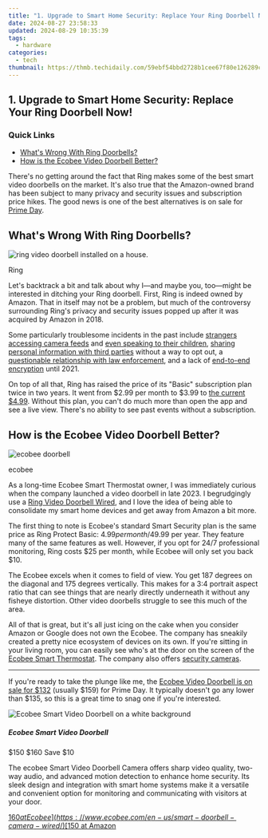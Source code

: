 ```yaml
---
title: "1. Upgrade to Smart Home Security: Replace Your Ring Doorbell Now!"
date: 2024-08-27 23:58:33
updated: 2024-08-29 10:35:39
tags:
  - hardware
categories:
  - tech
thumbnail: https://thmb.techidaily.com/59ebf54bbd2728b1cee67f80e126289c9f6737977aace37b8f0906719738cd6b.jpg
---
```


## 1. Upgrade to Smart Home Security: Replace Your Ring Doorbell Now!

### Quick Links

* [What's Wrong With Ring Doorbells?](https://blue-screen-error.techidaily.com/dpc-violation-alert-overcome-the-challenge-in-a-matter-of-minutes-tutorial/)
* [How is the Ecobee Video Doorbell Better?](https://fake-location.techidaily.com/all-must-knows-to-use-fake-gps-go-location-spoofer-on-tecno-spark-10-4g-drfone-by-drfone-virtual-android/)

 There's no getting around the fact that Ring makes some of the best smart video doorbells on the market. It's also true that the Amazon-owned brand has been subject to many privacy and security issues and subscription price hikes. The good news is one of the best alternatives is on sale for [Prime Day](https://unlock-android.techidaily.com/in-2024-still-using-pattern-locks-with-xiaomi-redmi-12-5g-tips-tricks-and-helpful-advice-by-drfone-android/).

##  What's Wrong With Ring Doorbells?

![ring video doorbell installed on a house.](https://static1.howtogeekimages.com/wordpress/wp-content/uploads/2024/03/ring-video-doorbell.jpg) 

Ring

 Let's backtrack a bit and talk about why I—and maybe you, too—might be interested in ditching your Ring doorbell. First, Ring is indeed owned by Amazon. That in itself may not be a problem, but much of the controversy surrounding Ring's privacy and security issues popped up after it was acquired by Amazon in 2018.

 Some particularly troublesome incidents in the past include [strangers accessing camera feeds](https://www.wsls.com/news/virginia/2019/12/20/hacker-wreaks-havoc-over-virginia-family-through-ring-security-system/) and [even speaking to their children](https://abcnews.go.com/US/ring-security-camera-hacks-homeowners-subjected-racial-abuse/story?id=67679790), [sharing personal information with third parties](https://www.eff.org/deeplinks/2020/01/ring-doorbell-app-packed-third-party-trackers) without a way to opt out, a [questionable relationship with law enforcement](https://www.theverge.com/2022/7/14/23219419/amazon-ring-law-enforcement-no-warrant-no-consent), and a lack of [end-to-end encryption](https://youtube-blog.techidaily.com/ed-2024-approved-from-editing-to-sharing-youtube-mastery-with-adobe-premiere/) until 2021.

 On top of all that, Ring has raised the price of its "Basic" subscription plan twice in two years. It went from $2.99 per month to $3.99 to [the current $4.99](https://change-location.techidaily.com/home-button-not-working-on-vivo-y78t-here-are-real-fixes-drfone-by-drfone-fix-android-problems-fix-android-problems/). Without this plan, you can't do much more than open the app and see a live view. There's no ability to see past events without a subscription.

##  How is the Ecobee Video Doorbell Better?

![ecobee doorbell](https://static1.howtogeekimages.com/wordpress/wp-content/uploads/2024/07/ecobee-doorbell.jpeg) 

ecobee

 As a long-time Ecobee Smart Thermostat owner, I was immediately curious when the company launched a video doorbell in late 2023\. I begrudgingly use a [Ring Video Doorbell Wired](https://amazon.com/dp/B08CKHPP52?tag=htgprimedaysite-20), and I love the idea of being able to consolidate my smart home devices and get away from Amazon a bit more.

 The first thing to note is Ecobee's standard Smart Security plan is the same price as Ring Protect Basic: $4.99 per month/$49.99 per year. They feature many of the same features as well. However, if you opt for 24/7 professional monitoring, Ring costs $25 per month, while Ecobee will only set you back $10.

 The Ecobee excels when it comes to field of view. You get 187 degrees on the diagonal and 175 degrees vertically. This makes for a 3:4 portrait aspect ratio that can see things that are nearly directly underneath it without any fisheye distortion. Other video doorbells struggle to see this much of the area.

 All of that is great, but it's all just icing on the cake when you consider Amazon or Google does not own the Ecobee. The company has sneakily created a pretty nice ecosystem of devices on its own. If you're sitting in your living room, you can easily see who's at the door on the screen of the [Ecobee Smart Thermostat](https://amazon.com/dp/B09XXS48P8?tag=htgprimedaysite-20). The company also offers [security cameras](https://amazon.com/dp/B087D6DRCC?tag=htgprimedaysite-20).

---

 If you're ready to take the plunge like me, the [Ecobee Video Doorbell is on sale for $132](https://amazon.com/dp/B0C424CVZ8?tag=htgprimedaysite-20) (usually $159) for Prime Day. It typically doesn't go any lower than $135, so this is a great time to snag one if you're interested.

![Ecobee Smart Video Doorbell on a white background](https://static1.howtogeekimages.com/wordpress/wp-content/uploads/2024/07/ecobee-smart-video-doorbell-on-a-whitebackground.jpg) 

#####  Ecobee Smart Video Doorbell

$150 $160 Save $10 

The ecobee Smart Video Doorbell Camera offers sharp video quality, two-way audio, and advanced motion detection to enhance home security. Its sleek design and integration with smart home systems make it a versatile and convenient option for monitoring and communicating with visitors at your door.

[$160 at Ecobee](https://www.ecobee.com/en-us/smart-doorbell-camera-wired/) [$150 at Amazon](https://amazon.com/dp/B0C424CVZ8?tag=htgprimedaysite-20)

<ins class="adsbygoogle"
     style="display:block"
     data-ad-format="autorelaxed"
     data-ad-client="ca-pub-7571918770474297"
     data-ad-slot="1223367746"></ins>



<ins class="adsbygoogle"
     style="display:block"
     data-ad-client="ca-pub-7571918770474297"
     data-ad-slot="8358498916"
     data-ad-format="auto"
     data-full-width-responsive="true"></ins>
